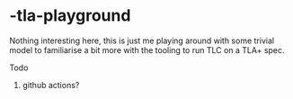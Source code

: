 # -tla-playground

Nothing interesting here, this is just me playing around with some trivial model to familiarise a bit more with the tooling to run TLC on a TLA+ spec. 

Todo
1. github actions? 
